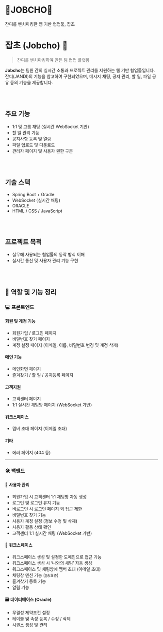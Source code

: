 # 🌿JOBCHO🌿
잔디를 벤치마킹한 웹 기반 협업툴, 잡초

# 잡초 (Jobcho) 🌱
> 잔디를 벤치마킹하여 만든 팀 협업 플랫폼

**Jobcho**는 팀원 간의 실시간 소통과 프로젝트 관리를 지원하는 웹 기반 협업툴입니다.  
잔디(JANDI)의 기능을 참고하여 구현되었으며, 메시지 채팅, 공지 관리, 할 일, 파일 공유 등의 기능을 제공합니다.

<br><br>

## 주요 기능
- 1:1 및 그룹 채팅 (실시간 WebSocket 기반)
- 할 일 관리 기능
- 공지사항 등록 및 열람
- 파일 업로드 및 다운로드
- 관리자 페이지 및 사용자 권한 구분

<br><br>

## 기술 스택
- Spring Boot + Gradle
- WebSocket (실시간 채팅)
- ORACLE
- HTML / CSS / JavaScript
  
<br><br>

## 프로젝트 목적
- 실무에 사용되는 협업툴의 동작 방식 이해
- 실시간 통신 및 사용자 관리 기능 구현

<br><br>

## 🔧 역할 및 기능 정리

### 💻 프론트엔드

#### 회원 및 계정 기능
- 회원가입 / 로그인 페이지
- 비밀번호 찾기 페이지
- 계정 설정 페이지 (이메일, 이름, 비밀번호 변경 및 계정 삭제)

#### 메인 기능
- 메인화면 페이지
- 즐겨찾기 / 할 일 / 공지등록 페이지

#### 고객지원
- 고객센터 페이지
- 1:1 실시간 채팅방 페이지 (WebSocket 기반)

#### 워크스페이스
- 멤버 초대 페이지 (이메일 초대)

#### 기타
- 에러 페이지 (404 등)

---

### 🛠 백엔드

#### 🧑 사용자 관리
- 회원가입 시 고객센터 1:1 채팅방 자동 생성
- 로그인 및 로그인 유지 기능
- 비로그인 시 로그인 페이지 외 접근 제한
- 비밀번호 찾기 기능
- 사용자 계정 설정 (정보 수정 및 삭제)
- 사용자 활동 상태 확인
- 고객센터 1:1 실시간 채팅 (WebSocket 기반)

#### 🏢 워크스페이스
- 워크스페이스 생성 및 설정한 도메인으로 접근 가능
- 워크스페이스 생성 시 ‘나와의 채팅’ 자동 생성
- 워크스페이스 및 채팅방에 멤버 초대 (이메일 초대)
- 채팅창 멘션 기능 (`@송효준`)
- 즐겨찾기 등록 기능
- 알림 기능

#### 🗃 데이터베이스 (Oracle)
- 무결성 제약조건 설정
- 테이블 및 속성 등록 / 수정 / 삭제
- 시퀀스 생성 및 관리
